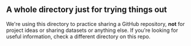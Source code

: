 ## A whole directory just for trying things out

We're using this directory to practice sharing a GitHub repository, **not** for project ideas or sharing datasets or anything else. If you're looking for useful information, check a different directory on this repo. 